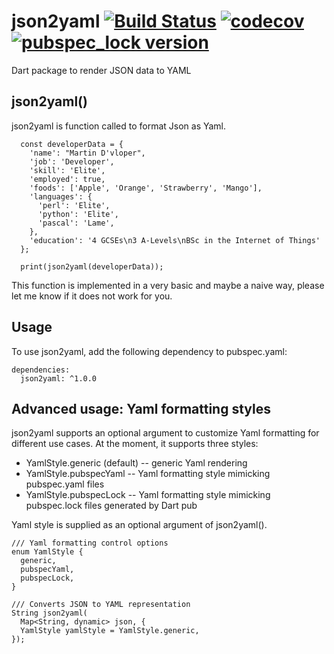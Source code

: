 # json2yaml [![Build Status](https://travis-ci.com/alexei-sintotski/json2yaml.svg?branch=master)](https://travis-ci.com/alexei-sintotski/json2yaml) [![codecov](https://codecov.io/gh/alexei-sintotski/json2yaml/branch/master/graph/badge.svg)](https://codecov.io/gh/alexei-sintotski/json2yaml) [![pubspec_lock version](https://img.shields.io/pub/v/json2yaml?label=json2yaml)](https://pub.dev/packages/json2yaml)
Dart package to render JSON data to YAML

## json2yaml()

json2yaml is function called to format Json as Yaml.

```
  const developerData = {
    'name': "Martin D'vloper",
    'job': 'Developer',
    'skill': 'Elite',
    'employed': true,
    'foods': ['Apple', 'Orange', 'Strawberry', 'Mango'],
    'languages': {
      'perl': 'Elite',
      'python': 'Elite',
      'pascal': 'Lame',
    },
    'education': '4 GCSEs\n3 A-Levels\nBSc in the Internet of Things'
  };

  print(json2yaml(developerData));
```

This function is implemented in a very basic and maybe a naive way, please let me know if it does not work for you.

## Usage

To use json2yaml, add the following dependency to pubspec.yaml:

```
dependencies:
  json2yaml: ^1.0.0
```

## Advanced usage: Yaml formatting styles

json2yaml supports an optional argument to customize Yaml formatting for different use cases.
At the moment, it supports three styles:
- YamlStyle.generic (default) -- generic Yaml rendering
- YamlStyle.pubspecYaml -- Yaml formatting style mimicking pubspec.yaml files
- YamlStyle.pubspecLock -- Yaml formatting style mimicking pubspec.lock files generated by Dart pub

Yaml style is supplied as an optional argument of json2yaml().

```
/// Yaml formatting control options
enum YamlStyle {
  generic,
  pubspecYaml,
  pubspecLock,
}

/// Converts JSON to YAML representation
String json2yaml(
  Map<String, dynamic> json, {
  YamlStyle yamlStyle = YamlStyle.generic,
});
```
